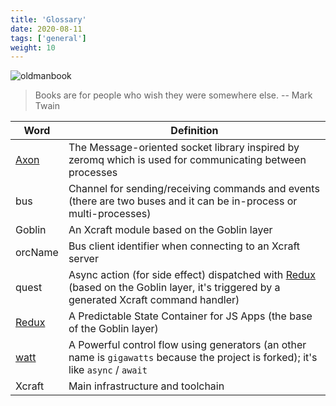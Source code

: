 ```yaml
---
title: 'Glossary'
date: 2020-08-11
tags: ['general']
weight: 10
---
```


![oldmanbook](/img/overview.glossary.png?width=256px)

> Books are for people who wish they were somewhere else. -- Mark Twain

| Word       | Definition                                                                                                                                  |
| ---------- | ------------------------------------------------------------------------------------------------------------------------------------------- |
| [Axon][1]  | The Message-oriented socket library inspired by zeromq which is used for communicating between processes                                    |
| bus        | Channel for sending/receiving commands and events (there are two buses and it can be in-process or multi-processes)                         |
| Goblin     | An Xcraft module based on the Goblin layer                                                                                                  |
| orcName    | Bus client identifier when connecting to an Xcraft server                                                                                   |
| quest      | Async action (for side effect) dispatched with [Redux][2] (based on the Goblin layer, it's triggered by a generated Xcraft command handler) |
| [Redux][2] | A Predictable State Container for JS Apps (the base of the Goblin layer)                                                                    |
| [watt][3]  | A Powerful control flow using generators (an other name is `gigawatts` because the project is forked); it's like `async` / `await`          |
| Xcraft     | Main infrastructure and toolchain                                                                                                           |

[1]: https://github.com/Xcraft-Inc/axon
[2]: https://redux.js.org/
[3]: https://github.com/Xcraft-Inc/gigawatts
